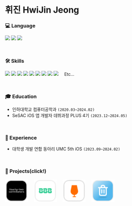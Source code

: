 # **휘진 HwiJin Jeong**  


### **💻 Language**
<a href="#"><img src="https://img.shields.io/badge/swift-F54A2A?style=for-the-badge&logo=swift&logoColor=white" height="25"/></a>
<a href="#"><img src="https://img.shields.io/badge/c++-%2300599C.svg?style=for-the-badge&logo=c%2B%2B&logoColor=white" height="25"/></a>
<a href="#"><img src="https://img.shields.io/badge/python-3670A0?style=for-the-badge&logo=python&logoColor=ffdd54" height="25"/></a>

<br/>

### **🛠️ Skills**
<a href="#"><img src="https://img.shields.io/badge/iOS-000000?style=for-the-badge&logo=ios&logoColor=white" height="25"/></a>
<a href="#"><img src="https://img.shields.io/badge/UIKit-4285F4?style=for-the-badge&logo=uikit&logoColor=white" height="25"/></a>
<a href="#"><img src="https://img.shields.io/badge/SwiftUI-FA7343?style=for-the-badge&logo=swift&logoColor=white" height="25"/></a>
<a href="#"><img src="https://img.shields.io/badge/MVC-239120?style=for-the-badge" height="25"/></a>
<a href="#"><img src="https://img.shields.io/badge/MVVM-006400?style=for-the-badge" height="25"/></a>
<a href="#"><img src="https://img.shields.io/badge/RxSwift-B7178C?style=for-the-badge&logo=reactivex&logoColor=white" height="25"/></a>
<a href="#"><img src="https://img.shields.io/badge/Combine-1572B6?style=for-the-badge&logo=swift&logoColor=white" height="25"/></a>
<a href="#"><img src="https://img.shields.io/badge/Socket.IO-010101?style=for-the-badge&logo=socketdotio&logoColor=white" height="25"/></a>
<a href="#"><img src="https://img.shields.io/badge/XCTest-8E44AD?style=for-the-badge" height="25"/></a><span>&nbsp;&nbsp;&nbsp;&nbsp;&nbsp;</span>Etc...

<br/>

### **🎓 Education**
- 인하대학교 컴퓨터공학과 `(2020.03~2024.02)`
- SeSAC iOS 앱 개발자 데뷔과정 PLUS 4기 `(2023.12~2024.05)`

<br/>

### **🚀 Experience**
- 대학생 개발 연합 동아리 UMC 5th iOS `(2023.09~2024.02)`

<br/>

### **📱 Projects(click!)**
<div style="display: flex; align-items: center;">
    <a href="https://github.com/hwiwls/FourtyTwoCM">
        <img src="https://github.com/hwiwls/hwiwls/blob/main/AppLogo/42CMLogo.png?raw=true" alt="42CM" style="margin-right: 20px; vertical-align: middle; height: 75px;"/>
    </a>
    <a href="https://github.com/hwiwls/BaeJuLee">
        <img src="https://github.com/hwiwls/hwiwls/blob/main/AppLogo/_BJELOGO.png?raw=true" alt="배줄이" style="margin-right: 20px; vertical-align: middle; height: 75px;"/>
    </a>
    <a href="#">
        <img src="https://github.com/hwiwls/hwiwls/blob/main/AppLogo/dglogo.png?raw=true" alt="음주미식회" style="margin-right: 20px; vertical-align: middle; height: 75px;"/>
    </a>
    <a href="https://github.com/hwiwls/BinManagement-iOS">
        <img src="https://github.com/hwiwls/hwiwls/blob/main/AppLogo/HTFlogo.png?raw=true" alt="미래를 담다" style="vertical-align: middle; height: 75px;"/>
    </a>
</div>

